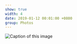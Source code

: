 ```yaml
---
show: true
width: 4
date: 2019-01-12 00:01:00 +0800
group: Photos
---
```

<div>
  <img data-src="{{ '/assets/images/photos/im14.jpeg' | relative_url }}" class="lazy w-100 rounded" src="{{ '/assets/images/empty_300x200.png' | relative_url }}" data-toggle="tooltip" data-placement="top" title="Caption of this image">
</div>

